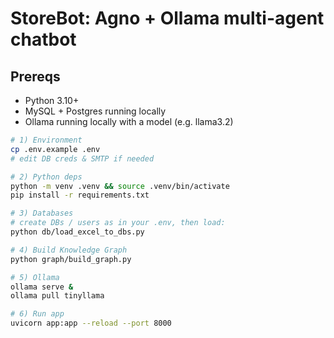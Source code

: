 # StoreBot: Agno + Ollama multi-agent chatbot

## Prereqs
- Python 3.10+
- MySQL + Postgres running locally
- Ollama running locally with a model (e.g. llama3.2)

```bash
# 1) Environment
cp .env.example .env
# edit DB creds & SMTP if needed

# 2) Python deps
python -m venv .venv && source .venv/bin/activate
pip install -r requirements.txt

# 3) Databases
# create DBs / users as in your .env, then load:
python db/load_excel_to_dbs.py

# 4) Build Knowledge Graph
python graph/build_graph.py

# 5) Ollama
ollama serve &
ollama pull tinyllama

# 6) Run app
uvicorn app:app --reload --port 8000

